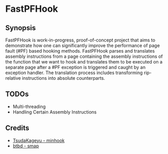 # FastPFHook

## Synopsis
FastPFHook is work-in-progress, proof-of-concept project that aims to demonstrate how one can significantly improve the performance of page fault (#PF) based hooking methods. FastPFHook parses and translates assembly instructions from a page containing the assembly instructions of the function that we want to hook and translates them to be executed on a separate page after a #PF exception is triggered and caught by an exception handler. The translation process includes transforming rip-relative instructions into absolute counterparts.

## TODOs

* Multi-threading
* Handling Certain Assembly Instructions

## Credits

* [TsudaKageyu - minhook](https://github.com/TsudaKageyu/minhook/)
* [btbd - smap](https://github.com/btbd/smap)